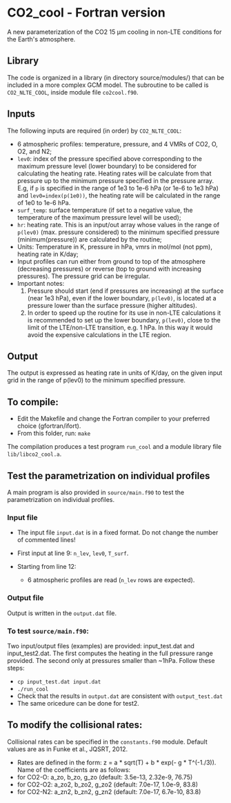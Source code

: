 # CO2_cool - Fortran version
A new parameterization of the CO2 15 µm cooling in non-LTE conditions for the Earth's atmosphere.

## Library 

The code is organized in a library (in directory source/modules/) that can be included in a more complex GCM model. 
The subroutine to be called is `CO2_NLTE_COOL`, inside module file `co2cool.f90`. 

## Inputs

The following inputs are required (in order) by `CO2_NLTE_COOL`:
- 6 atmospheric profiles: temperature, pressure, and 4 VMRs of CO2, O, O2, and N2; 
- `lev0`: index of the pressure specified above corresponding to the maximum pressure level (lower boundary) to be considered for calculating the heating rate. Heating rates will be calculate from that pressure up to the minimum pressure specified in the pressure array. E.g, if `p` is specified in the range of 1e3 to 1e-6 hPa (or 1e-6 to 1e3 hPa) and `lev0=index(p(1e0))`, the heating rate will be calculated in the range of 1e0 to 1e-6 hPa.
- `surf_temp`: surface temperature (if set to a negative value, the temperature of the maximum pressure level will be used);
- `hr`: heating rate. This is an input/out array whose values in the range of `p(lev0)` (max. pressure considered) to the minimum specified pressure (minimum(pressure)) are calculated by the routine; 
- Units: Temperature in K, pressure in hPa, vmrs in mol/mol (not ppm), heating rate in K/day;
- Input profiles can run either from ground to top of the atmosphere (decreasing pressures) or reverse (top to ground with increasing pressures). The pressure grid can be irregular. 
- Important notes:
  1) Pressure should start (end if pressures are increasing) at the surface (near 1e3 hPa), even if the lower boundary, `p(lev0)`, is located at a pressure lower than the surface pressure (higher altitudes).
  2) In order to speed up the routine for its use in non-LTE calculations it is recommended to set up the lower boundary, `p(lev0)`, close to the limit of the LTE/non-LTE transition, e.g. 1 hPa. In this way it would avoid the expensive calculations in the LTE region.

## Output

The output is expressed as heating rate in units of K/day, on the given input grid in the range of p(lev0) to the minimum specified pressure.

## To compile:
- Edit the Makefile and change the Fortran compiler to your preferred choice (gfortran/ifort).
- From this folder, run: `make`

The compilation produces a test program `run_cool` and a module library file `lib/libco2_cool.a`.

## Test the parametrization on individual profiles
A main program is also provided in `source/main.f90` to test the parametrization on individual profiles. 
### Input file
- The input file `input.dat` is in a fixed format. Do not change the number of commented lines!

- First input at line 9: `n_lev`, `lev0`, `T_surf`.

- Starting from line 12:
    - 6 atmospheric profiles are read (`n_lev` rows are expected). 

### Output file
Output is written in the `output.dat` file.

### To test `source/main.f90`:
Two input/output files (examples) are provided: input_test.dat and input_test2.dat. The first computes the heating in the full pressure range provided. The second only at pressures smaller than ~1hPa. Follow these steps: 
- `cp input_test.dat input.dat`
- `./run_cool`
- Check that the results in `output.dat` are consistent with `output_test.dat`
- The same oricedure can be done for test2.

## To modify the collisional rates:
Collisional rates can be specified in the `constants.f90` module. Default values are as in Funke et al., JQSRT, 2012.
- Rates are defined in the form: z = a * sqrt(T) + b * exp(- g * T^(-1./3)). Name of the coefficients are as follows: 
- for CO2-O: a_zo, b_zo, g_zo  (default: 3.5e-13, 2.32e-9, 76.75)
- for CO2-O2: a_zo2, b_zo2, g_zo2  (default: 7.0e-17, 1.0e-9, 83.8)
- for CO2-N2: a_zn2, b_zn2, g_zn2  (default: 7.0e-17, 6.7e-10, 83.8)
